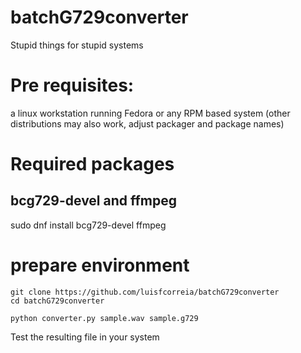 # batchG729converter

Stupid things for stupid systems

# Pre requisites:

a linux workstation running Fedora or any RPM based system
(other distributions may also work, adjust packager and package names)


# Required packages

## bcg729-devel and ffmpeg

sudo dnf install bcg729-devel ffmpeg

# prepare environment

```
git clone https://github.com/luisfcorreia/batchG729converter
cd batchG729converter

python converter.py sample.wav sample.g729

```

Test the resulting file in your system


